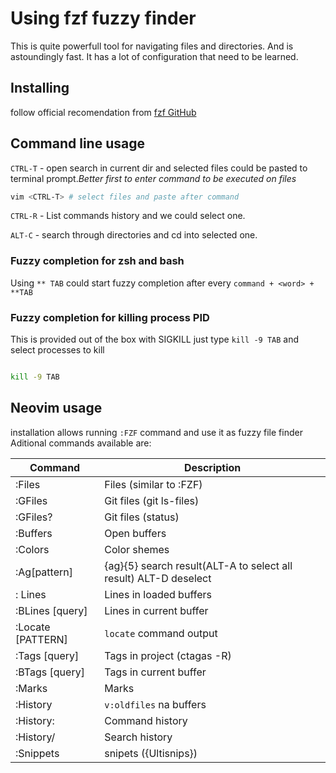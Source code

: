 # Using fzf fuzzy finder
This is quite powerfull tool for navigating files and directories.
And is astoundingly fast. It has a lot of configuration that need to be
learned.

## Installing

follow official recomendation from [fzf GitHub](https://github.com/junegunn/fzf)

## Command line usage

`CTRL-T` - open search in current dir and selected files could be pasted
to terminal prompt._Better first to enter command to be executed on files_

```bash
vim <CTRL-T> # select files and paste after command
```

`CTRL-R` - List commands history and we could select one.

`ALT-C` - search through directories and cd into selected one.

### Fuzzy completion for zsh and bash

Using `** TAB` could start fuzzy completion after every `command + <word> + **TAB`

### Fuzzy completion for killing process PID

This is provided out of the box with SIGKILL just type `kill -9 TAB` and select
processes to kill

```bash

kill -9 TAB

```

## Neovim usage

installation allows running `:FZF` command and use it as fuzzy file finder
Aditional commands available are:

|      Command |                                Description |
|          --- |                                        --- |
|       :Files |                    Files (similar to :FZF) |
|      :GFiles |                   Git files (git ls-files) |
|     :GFiles? |                         Git files (status) |
|     :Buffers |                               Open buffers |
|      :Colors |                               Color shemes |
| :Ag[pattern] | {ag}{5} search result(ALT-A to select all  result) ALT-D deselect |
| : Lines           | Lines in loaded buffers     |
| :BLines [query]   | Lines in current buffer     |
| :Locate [PATTERN] | `locate` command output     |
| :Tags [query]     | Tags in project (ctagas -R) |
| :BTags [query]    | Tags in current buffer      |
| :Marks            | Marks                       |
| :History          | `v:oldfiles` na buffers     |
| :History:         | Command history             |
| :History/         | Search history              |
| :Snippets         | snipets ({Ultisnips})       |



